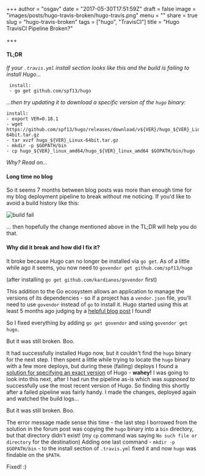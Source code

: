 +++
author = "osgav"
date = "2017-05-30T17:51:59Z"
draft = false
image = "images/posts/hugo-travis-broken/hugo-travis.png"
menu = ""
share = true
slug = "hugo-travis-broken"
tags = ["hugo", "TravisCI"]
title = "Hugo TravisCI Pipeline Broken?"

+++

#### TL;DR

*If your `.travis.yml` install section looks like this and the build is failing to install Hugo...*

```
 install:
 - go get github.com/spf13/hugo
```

*...then try updating it to download a specific version of the `hugo` binary:*


```
install:
- export VER=0.18.1
- wget https://github.com/spf13/hugo/releases/download/v${VER}/hugo_${VER}_Linux-64bit.tar.gz
- tar xvzf hugo_${VER}_Linux-64bit.tar.gz
- mkdir -p $GOPATH/bin
- cp hugo_${VER}_linux_amd64/hugo_${VER}_linux_amd64 $GOPATH/bin/hugo
```

*Why? Read on...*

<!--more-->

#### Long time no blog

So it seems 7 months between blog posts was more than enough time for my blog deployment pipeline to break without me noticing. If you'd like to avoid a build history like this:

![build fail](/images/posts/hugo-travis-broken/buildfail.png "build fail")

... then hopefully the change mentioned above in the TL;DR will help you do that.

#### Why did it break and how did I fix it?

It broke because Hugo can no longer be installed via `go get`. As of a little while ago it seems, you now need to `govendor get github.com/spf13/hugo`

(after installing `go get github.com/kardianos/govendor` first)

This addition to the Go ecosystem allows an application to manage the versions of its dependencies - so if a project has a `vendor.json` file, you'll need to use `govendor` instead of `go` to install it. Hugo started using this at least 5 months ago judging by a [helpful blog post](https://purplepalmdash.github.io/blog/2017/01/07/hugo-and-travisci-issue/) I found!

So I fixed everything by adding `go get govendor` and using `govendor get hugo`.

But it was still broken. Boo.

It had successfully installed Hugo now, but it couldn't find the `hugo` binary for the next step. I then spent a little while trying to locate the `hugo` binary with a few more deploys, but during these (failing) deploys I found a [solution for specifying an exact version](https://discuss.gohugo.io/t/started-getting-failed-to-normalize-url-string-returning-in/5034/8) of Hugo - **wahey!** I was going to look into this next, after I had run the pipeline as-is which was *supposed to* successfully use the most recent version of Hugo. So finding this shortly after a failed pipeline was fairly handy. I made the changes, deployed again and watched the build logs...

But it was still broken. Boo.

The error message made sense this time - the last step I borrowed from the solution in the forum post was copying the `hugo` binary into a `bin` directory, but that directory didn't exist! (my `cp` command was saying `No such file or directory` for the destination) Adding one last command - `mkdir -p $GOPATH/bin` - to the install section of `.travis.yml` fixed it and now `hugo` was findable on the `$PATH`. 

Fixed! :)



